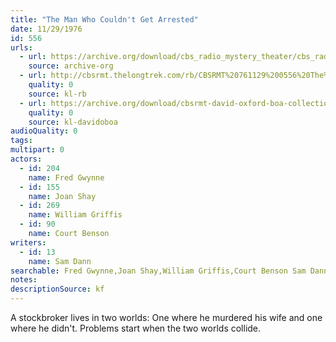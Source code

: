 ```yaml
---
title: "The Man Who Couldn't Get Arrested"
date: 11/29/1976
id: 556
urls: 
  - url: https://archive.org/download/cbs_radio_mystery_theater/cbs_radio_mystery_theater-0551-0600.zip/cbs_radio_mystery_theater-0551-0600%2Fcbsrmt_0556_the_man_who_couldnt_get_arrested.mp3
    source: archive-org
  - url: http://cbsrmt.thelongtrek.com/rb/CBSRMT%20761129%200556%20The%20Man%20Who%20Couldn%27t%20Get%20Arrested_wbbm_rb.mp3
    quality: 0
    source: kl-rb
  - url: https://archive.org/download/cbsrmt-david-oxford-boa-collection/CBSRMT-761129-0556-The-Man-Who-Couldn't-Get-Arrested-(128-48)_WBBM-JE-{BoA}.mp3
    quality: 0
    source: kl-davidoboa
audioQuality: 0
tags: 
multipart: 0
actors:  
  - id: 204
    name: Fred Gwynne  
  - id: 155
    name: Joan Shay  
  - id: 269
    name: William Griffis  
  - id: 90
    name: Court Benson
writers:  
  - id: 13
    name: Sam Dann
searchable: Fred Gwynne,Joan Shay,William Griffis,Court Benson Sam Dann
notes: 
descriptionSource: kf
---
```

A stockbroker lives in two worlds: One where he murdered his wife and one where he didn't. Problems start when the two worlds collide.